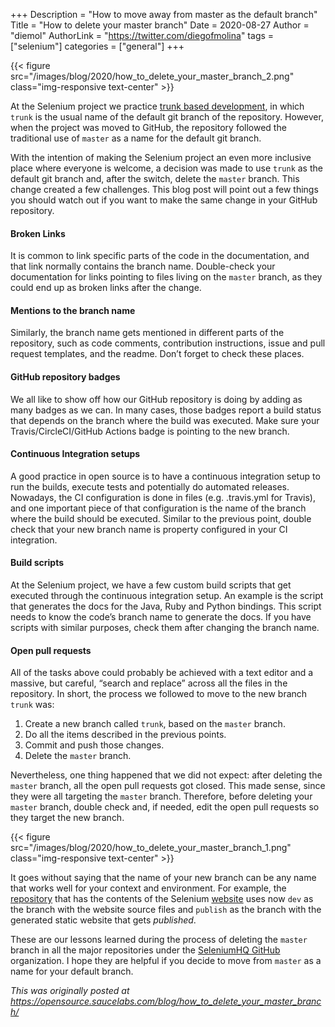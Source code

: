 +++
Description = "How to move away from master as the default branch"
Title = "How to delete your master branch"
Date = 2020-08-27
Author = "diemol"
AuthorLink = "https://twitter.com/diegofmolina"
tags = ["selenium"]
categories = ["general"]
+++


{{< figure src="/images/blog/2020/how_to_delete_your_master_branch_2.png" class="img-responsive text-center" >}}

At the Selenium project we practice 
[trunk based development](https://trunkbaseddevelopment.com/), in which `trunk` is the 
usual name of the default git branch of the repository. However, when the project was
moved to GitHub, the repository followed the traditional use of `master` as a name for 
the default git branch.

With the intention of making the Selenium project an even more inclusive place where 
everyone is welcome, a decision was made to use `trunk` as the default git branch and, 
after the switch, delete the `master` branch. This change created a few challenges. 
This blog post will point out a few things you should watch out if you want to make 
the same change in your GitHub repository.


#### Broken Links
It is common to link specific parts of the code in the documentation, and that link 
normally contains the branch name. Double-check your documentation for links pointing 
to files living on the `master` branch, as they could end up as broken links after 
the change.

#### Mentions to the branch name
Similarly, the branch name gets mentioned in different parts of the repository, 
such as code comments, contribution instructions, issue and pull request templates, 
and the readme. Don’t forget to check these places. 

#### GitHub repository badges
We all like to show off how our GitHub repository is doing by adding as many badges 
as we can. In many cases, those badges report a build status that depends on the branch 
where the build was executed. Make sure your Travis/CircleCI/GitHub Actions badge is 
pointing to the new branch. 

#### Continuous Integration setups
A good practice in open source is to have a continuous integration setup to run the 
builds, execute tests and potentially do automated releases. Nowadays, the CI 
configuration is done in files (e.g. .travis.yml for Travis), and one important 
piece of that configuration is the name of the branch where the build should be 
executed. Similar to the previous point, double check that your new branch name 
is property configured in your CI integration.

#### Build scripts
At the Selenium project, we have a few custom build scripts that get executed 
through the continuous integration setup. An example is the script that generates 
the docs for the Java, Ruby and Python bindings. This script needs to know the code’s 
branch name to generate the docs. If you have scripts with similar purposes, check 
them after changing the branch name.

#### Open pull requests
All of the tasks above could probably be achieved with a text editor and a massive, 
but careful, “search and replace” across all the files in the repository. In short, 
the process we followed to move to the new branch `trunk` was:

1. Create a new branch called `trunk`, based on the `master` branch.
1. Do all the items described in the previous points.
1. Commit and push those changes.
1. Delete the `master` branch.

Nevertheless, one thing happened that we did not expect: after deleting the `master` 
branch, all the open pull requests got closed. This made sense, since they were all 
targeting the `master` branch. Therefore, before deleting your `master` branch, double 
check and, if needed, edit the open pull requests so they target the new branch.

{{< figure src="/images/blog/2020/how_to_delete_your_master_branch_1.png" class="img-responsive text-center" >}}

It goes without saying that the name of your new branch can be any name that works 
well for your context and environment. For example, the 
[repository](https://github.com/SeleniumHQ/seleniumhq.github.io) that has the 
contents of the Selenium [website](https://www.selenium.dev/) uses now `dev` as the
branch with the website source files and `publish` as the branch with the generated
static website that gets *published*.

These are our lessons learned during the process of deleting the `master` branch in 
all the major repositories under the [SeleniumHQ GitHub](https://github.com/seleniumhq/)
organization. I hope they are helpful if you decide to move from `master` as a name 
for your default branch. 


*This was originally posted at https://opensource.saucelabs.com/blog/how_to_delete_your_master_branch/*
